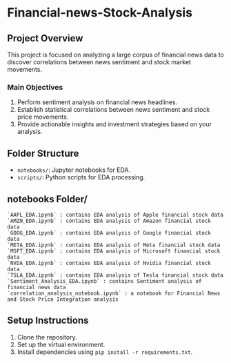 # Financial-news-Stock-Analysis

## Project Overview
This project is focused on analyzing a large corpus of financial news data to discover correlations between news sentiment and stock market movements. 

### Main Objectives
1. Perform sentiment analysis on financial news headlines.
2. Establish statistical correlations between news sentiment and stock price movements.
3. Provide actionable insights and investment strategies based on your analysis.

## Folder Structure
- `notebooks/`: Jupyter notebooks for EDA.
- `scripts/`: Python scripts for EDA processing.

## notebooks Folder/ 
    `AAPL_EDA.ipynb` : contains EDA analysis of Apple financial stock data 
    `AMZN_EDA.ipynb` : contains EDA analysis of Amazon financial stock data 
    `GOOG_EDA.ipynb` : contains EDA analysis of Google financial stock data 
    `META_EDA.ipynb` : contains EDA analysis of Meta financial stock data 
    `MSFT_EDA.ipynb` : contains EDA analysis of Microsoft financial stock data 
    `NVDA_EDA.ipynb` : contains EDA analysis of Nvidia financial stock data 
    `TSLA_EDA.ipynb` : contains EDA analysis of Tesla financial stock data 
    `Sentiment_Analysis_EDA.ipynb` : contains Sentiment analysis of financial news data
    `correlation_analysis_notebook.ipynb` : a notebook for Financial News and Stock Price Integration analysis

    
## Setup Instructions
1. Clone the repository.
2. Set up the virtual environment.
3. Install dependencies using `pip install -r requirements.txt`.